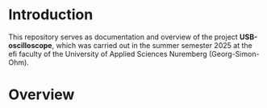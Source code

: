 # Introduction
This repository serves as documentation and overview of the project **USB-oscilloscope**,
which was carried out in the summer semester 2025 at the efi faculty of the University of Applied Sciences Nuremberg (Georg-Simon-Ohm).
# Overview
